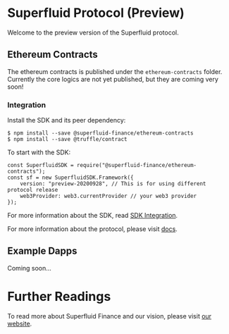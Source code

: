 # Superfluid Protocol (Preview)

Welcome to the preview version of the Superfluid protocol.

## Ethereum Contracts

The ethereum contracts is published under the `ethereum-contracts` folder. Currently the core logics are not yet published, but they are coming very soon!

### Integration

Install the SDK and its peer dependency:

```
$ npm install --save @superfluid-finance/ethereum-contracts
$ npm install --save @truffle/contract
```

To start with the SDK:

```
const SuperfluidSDK = require("@superfluid-finance/ethereum-contracts");
const sf = new SuperfluidSDK.Framework({
    version: "preview-20200928", // This is for using different protocol release
    web3Provider: web3.currentProvider // your web3 provider
});
```

For more information about the SDK, read [SDK Integration](ethereum-contracts/README.md#integration).

For more information about the protocol, please visit [docs](https://docs.superfluid.finance/).

## Example Dapps

Coming soon...

# Further Readings

To read more about Superfluid Finance and our vision, please visit [our website](https://www.superfluid.finance/).
